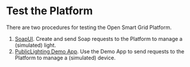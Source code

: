 <!--
SPDX-FileCopyrightText: Contributors to the Documentation project

SPDX-License-Identifier: Apache-2.0
-->

# Test the Platform

There are two procedures for testing the Open Smart Grid Platform.

1. [SoapUI](testosgp.md). Create and send Soap requests to the Platform to manage a \(simulated\) light.
2. [PublicLighting Demo App](testosgpdemoapp.md). Use the Demo App to send requests to the Platform to manage a \(simulated\) device.

